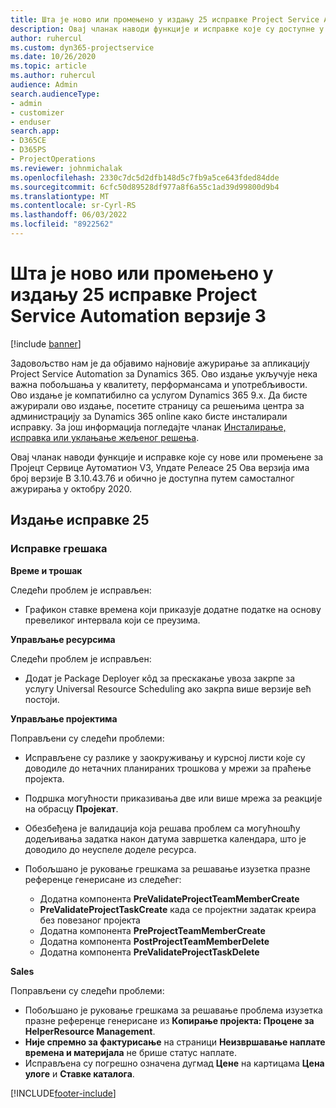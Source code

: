 ```yaml
---
title: Шта је ново или промењено у издању 25 исправке Project Service Automation верзије 3
description: Овај чланак наводи функције и исправке које су доступне у оквиру ажурирања за аутоматизацију услуге пројекта Релеасе 25, V3.
author: ruhercul
ms.custom: dyn365-projectservice
ms.date: 10/26/2020
ms.topic: article
ms.author: ruhercul
audience: Admin
search.audienceType:
- admin
- customizer
- enduser
search.app:
- D365CE
- D365PS
- ProjectOperations
ms.reviewer: johnmichalak
ms.openlocfilehash: 2330c7dc5d2dfb148d5c7fb9a5ce643fded84dde
ms.sourcegitcommit: 6cfc50d89528df977a8f6a55c1ad39d99800d9b4
ms.translationtype: MT
ms.contentlocale: sr-Cyrl-RS
ms.lasthandoff: 06/03/2022
ms.locfileid: "8922562"
---
```

# <a name="whats-new-or-changed-in-project-service-automation-update-release-25-v3"></a>Шта је ново или промењено у издању 25 исправке Project Service Automation верзије 3

[!include [banner](../includes/psa-now-project-operations.md)]

Задовољство нам је да објавимо најновије ажурирање за апликацију Project Service Automation за Dynamics 365. Ово издање укључује нека важна побољшања у квалитету, перформансама и употребљивости. Ово издање је компатибилно са услугом Dynamics 365 9.x. Да бисте ажурирали ово издање, посетите страницу са решењима центра за администрацију за Dynamics 365 online како бисте инсталирали исправку. За још информација погледајте чланак [Инсталирање, исправка или уклањање жељеног решења](/power-platform/admin/install-remove-preferred-solution).

Овај чланак наводи функције и исправке које су нове или промењене за Пројецт Сервице Аутоматион V3, Упдате Релеасе 25 Ова верзија има број верзије В 3.10.43.76 и обично је доступна путем самосталног ажурирања у октобру 2020.

## <a name="update-release-25"></a>Издање исправке 25

### <a name="bug-fixes"></a>Исправке грешака

**Време и трошак**

Следећи проблем је исправљен:

- Графикон ставке времена који приказује додатне податке на основу превеликог интервала који се преузима.

**Управљање ресурсима**

Следећи проблем је исправљен:

- Додат је Package Deployer кôд за прескакање увоза закрпе за услугу Universal Resource Scheduling ако закрпа више верзије већ постоји.

**Управљање пројектима**

Поправљени су следећи проблеми:

- Исправљене су разлике у заокруживању и курсној листи које су доводиле до нетачних планираних трошкова у мрежи за праћење пројекта.
- Подршка могућности приказивања две или више мрежа за реакције на обрасцу **Пројекат**.
- Обезбеђена је валидација која решава проблем са могућношћу додељивања задатка након датума завршетка календара, што је доводило до неуспеле доделе ресурса.
- Побољшано је руковање грешкама за решавање изузетка празне референце генерисане из следећег:

    - Додатна компонента **PreValidateProjectTeamMemberCreate**
    - **PreValidateProjectTaskCreate** када се пројектни задатак креира без повезаног пројекта
    - Додатна компонента **PreProjectTeamMemberCreate**
    - Додатна компонента **PostProjectTeamMemberDelete**
    - Додатна компонента **PreValidateProjectTaskDelete**

**Sales**

Поправљени су следећи проблеми:

- Побољшано је руковање грешкама за решавање проблема изузетка празне референце генерисане из **Копирање пројекта: Процене за HelperResource Management**.
- **Није спремно за фактурисање** на страници **Неизвршавање наплате времена и материјала** не брише статус наплате.
- Исправљена су погрешно означена дугмад **Цене** на картицама **Цена улоге** и **Ставке каталога**.


[!INCLUDE[footer-include](../includes/footer-banner.md)]
